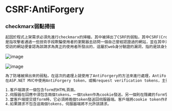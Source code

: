 # CSRF:AntiForgery

### checkmarx弱點掃描
```markdown
起因於程式上架需求必須先進行checkmarx的掃瞄，其中被掃出了CSRF的弱點，其中CSRF(Cross-Site Request Forgery)跨網站要求偽造 ，CSRF利用的是網站對用戶網頁瀏覽器的信任，
是指攻擊者通過一些技術手段欺騙使用者的瀏覽器去訪問一個自己曾經認證過的網站，並在其中添加內容，因為瀏覽器曾經認證過該網站，
受訪的網站便會認為該請求為真正的使用者所發出的，這屬於web身分驗證的漏洞，指的是該身分驗證是由特定瀏覽器所發出但是卻不能保證為是真正使用者本身發出的。
``` 
![image](https://github.com/waitingSu/CSRF-AntiForgery/assets/67044426/4d33530f-3c0f-4839-8507-782bd5118e05)

![image](https://github.com/waitingSu/CSRF-AntiForgery/assets/67044426/1dd8f063-4ac4-4f03-865d-ec0892c6be5a)

```markdown
為了防堵被掃出來的弱點，在這次的處理上就使用了AntiForgery的方法來進行處理，AntiForgery是微軟提出用來防堵CSRF的技術，
在ASP.NET MVC中使用AntiForgery token，或稱request verification tokens，主要流程為:

1.客戶端請求一個包含form的HTML頁面。
2.伺服器在回應中須包含兩個tokens。一個token作為cookie發送。另一個則在隱藏的form字段中。令牌是隨機生成的，因此攻擊者無法猜測其值。
3.當客戶端提交提form時，它必須將兩個token發送回伺服器端。客戶端將cookie token作為cookie發送，並在form中發送form token。（當用戶提交表單時，瀏覽器客戶端會自動執行此操作。）
4.如果請求不包含這兩個tokens，伺服器端將不允許該請求。
```


